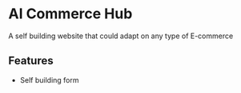 # AI Commerce Hub

A self building website that could adapt on any type of E-commerce 

## Features

- Self building form

